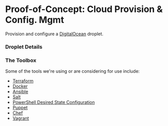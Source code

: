 Proof-of-Concept: Cloud Provision & Config. Mgmt
==========

Provision and configure a [DigitalOcean](https://www.digitalocean.com/) droplet.

### Droplet Details 


### The Toolbox   
Some of the tools we're using or are considering for use include:
* [Terraform](http://www.terraform.io/)
* [Docker](https://www.docker.com/)   
* [Ansible](http://www.ansible.com/)
* [Salt](http://www.saltstack.com/)   
* [PowerShell Desired State Configuration](http://technet.microsoft.com/en-us/library/dn249912.aspx)
* [Puppet](http://puppetlabs.com/)   
* [Chef](https://www.getchef.com/)
* [Vagrant](http://www.vagrantup.com/)   
